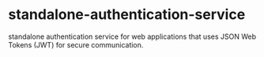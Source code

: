 # standalone-authentication-service
standalone authentication service for web applications that uses JSON Web Tokens (JWT) for secure communication.
